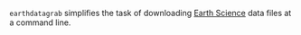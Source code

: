`earthdatagrab` simplifies the task of downloading [Earth Science](https://earthdata.nasa.gov/) data files at a command line.
